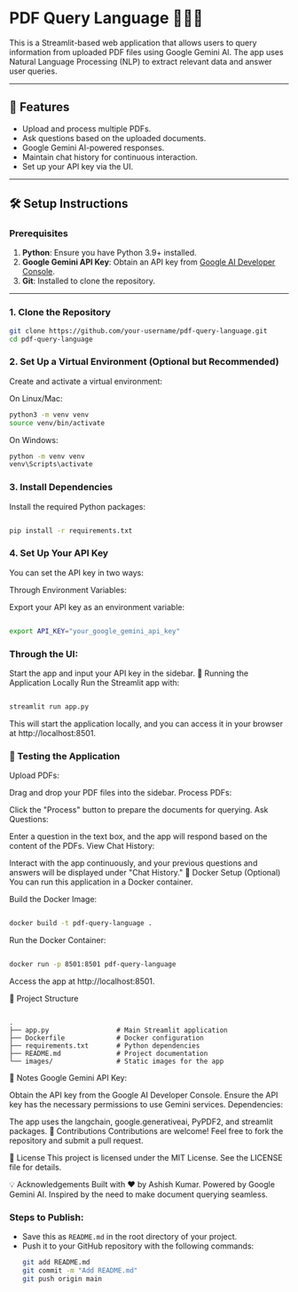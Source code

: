 # PDF Query Language 🧙🏻‍♀️

This is a Streamlit-based web application that allows users to query information from uploaded PDF files using Google Gemini AI. The app uses Natural Language Processing (NLP) to extract relevant data and answer user queries.

---

## 🚀 Features

- Upload and process multiple PDFs.
- Ask questions based on the uploaded documents.
- Google Gemini AI-powered responses.
- Maintain chat history for continuous interaction.
- Set up your API key via the UI.

---

## 🛠️ Setup Instructions

### Prerequisites

1. **Python**: Ensure you have Python 3.9+ installed.
2. **Google Gemini API Key**: Obtain an API key from [Google AI Developer Console](https://ai.google.dev/gemini-api/docs/api-key).
3. **Git**: Installed to clone the repository.

---

### 1. Clone the Repository

```bash
git clone https://github.com/your-username/pdf-query-language.git
cd pdf-query-language
```

### 2. Set Up a Virtual Environment (Optional but Recommended)
Create and activate a virtual environment:

On Linux/Mac:

```bash
python3 -m venv venv
source venv/bin/activate
```
On Windows:

```bash
python -m venv venv
venv\Scripts\activate
```
### 3. Install Dependencies
Install the required Python packages:

```bash

pip install -r requirements.txt
```
### 4. Set Up Your API Key
You can set the API key in two ways:

Through Environment Variables:

Export your API key as an environment variable:
```bash

export API_KEY="your_google_gemini_api_key"
```
### Through the UI:

Start the app and input your API key in the sidebar.
🚦 Running the Application Locally
Run the Streamlit app with:

```bash

streamlit run app.py
```
This will start the application locally, and you can access it in your browser at http://localhost:8501.

### 🧪 Testing the Application
Upload PDFs:

Drag and drop your PDF files into the sidebar.
Process PDFs:

Click the "Process" button to prepare the documents for querying.
Ask Questions:

Enter a question in the text box, and the app will respond based on the content of the PDFs.
View Chat History:

Interact with the app continuously, and your previous questions and answers will be displayed under "Chat History."
🐳 Docker Setup (Optional)
You can run this application in a Docker container.

Build the Docker Image:

```bash

docker build -t pdf-query-language .
```
Run the Docker Container:

```bash

docker run -p 8501:8501 pdf-query-language
```
Access the app at http://localhost:8501.

📂 Project Structure
```plaintext

.
├── app.py                 # Main Streamlit application
├── Dockerfile             # Docker configuration
├── requirements.txt       # Python dependencies
├── README.md              # Project documentation
└── images/                # Static images for the app
```
📝 Notes
Google Gemini API Key:

Obtain the API key from the Google AI Developer Console.
Ensure the API key has the necessary permissions to use Gemini services.
Dependencies:

The app uses the langchain, google.generativeai, PyPDF2, and streamlit packages.
🙌 Contributions
Contributions are welcome! Feel free to fork the repository and submit a pull request.

📄 License
This project is licensed under the MIT License. See the LICENSE file for details.

💡 Acknowledgements
Built with ❤️ by Ashish Kumar.
Powered by Google Gemini AI.
Inspired by the need to make document querying seamless.


### Steps to Publish:
- Save this as `README.md` in the root directory of your project.
- Push it to your GitHub repository with the following commands:
  ```bash
  git add README.md
  git commit -m "Add README.md"
  git push origin main
  ```



